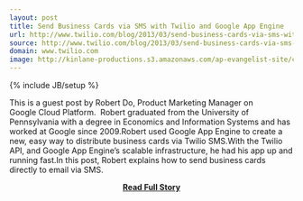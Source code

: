 ```yaml
---
layout: post
title: Send Business Cards via SMS with Twilio and Google App Engine
url: http://www.twilio.com/blog/2013/03/send-business-cards-via-sms-with-twilio-and-google-app-engine.html
source: http://www.twilio.com/blog/2013/03/send-business-cards-via-sms-with-twilio-and-google-app-engine.html
domain: www.twilio.com
image: http://kinlane-productions.s3.amazonaws.com/ap-evangelist-site/curated/screenshots/9352_api500_com.png
---
```

{% include JB/setup %}<p>This is a guest post by Robert Do, Product Marketing Manager on Google Cloud Platform.  Robert graduated from the University of Pennsylvania with a degree in Economics and Information Systems and has worked at Google since 2009.Robert used Google App Engine to create a new, easy way to distribute business cards via Twilio SMS.With the Twilio API, and Google App Engine’s scalable infrastructure, he had his app up and running fast.In this post, Robert explains how to send business cards directly to email via SMS.</p>
<center><p><a href="http://www.twilio.com/blog/2013/03/send-business-cards-via-sms-with-twilio-and-google-app-engine.html" style='padding:25px; font-sze:18px; font-weight: bold;'>Read Full Story</a></p></center>

